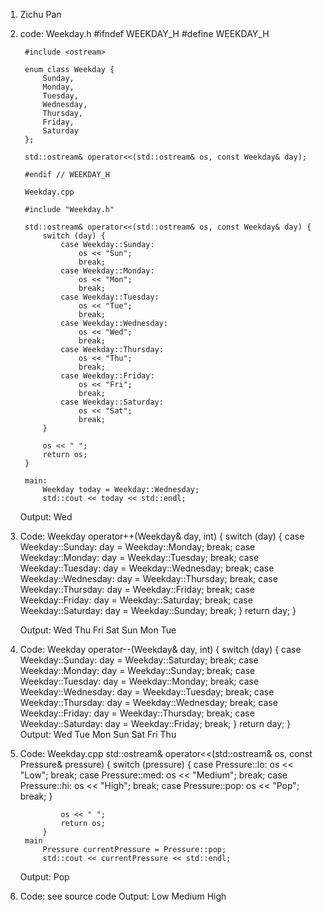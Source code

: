 1. Zichu Pan
2.
    code:
        Weekday.h
        #ifndef WEEKDAY_H
        #define WEEKDAY_H

        #include <ostream>

        enum class Weekday {
            Sunday,
            Monday,
            Tuesday,
            Wednesday,
            Thursday,
            Friday,
            Saturday
        };

        std::ostream& operator<<(std::ostream& os, const Weekday& day);

        #endif // WEEKDAY_H

        Weekday.cpp

        #include "Weekday.h"

        std::ostream& operator<<(std::ostream& os, const Weekday& day) {
            switch (day) {
                case Weekday::Sunday:
                    os << "Sun";
                    break;
                case Weekday::Monday:
                    os << "Mon";
                    break;
                case Weekday::Tuesday:
                    os << "Tue";
                    break;
                case Weekday::Wednesday:
                    os << "Wed";
                    break;
                case Weekday::Thursday:
                    os << "Thu";
                    break;
                case Weekday::Friday:
                    os << "Fri";
                    break;
                case Weekday::Saturday:
                    os << "Sat";
                    break;
            }
            
            os << " ";
            return os;
        }

        main:
            Weekday today = Weekday::Wednesday;
            std::cout << today << std::endl;

    Output:
        Wed
3. 
    Code:
        Weekday operator++(Weekday& day, int) {
        switch (day) {
            case Weekday::Sunday:
                day = Weekday::Monday;
                break;
            case Weekday::Monday:
                day = Weekday::Tuesday;
                break;
            case Weekday::Tuesday:
                day = Weekday::Wednesday;
                break;
            case Weekday::Wednesday:
                day = Weekday::Thursday;
                break;
            case Weekday::Thursday:
                day = Weekday::Friday;
                break;
            case Weekday::Friday:
                day = Weekday::Saturday;
                break;
            case Weekday::Saturday:
                day = Weekday::Sunday; 
                break;
        }
        return day;
    }

    Output: 
        Wed Thu Fri Sat Sun Mon Tue
4.
    Code:
        Weekday operator--(Weekday& day, int) {
            switch (day) {
                case Weekday::Sunday:
                    day = Weekday::Saturday; 
                    break;
                case Weekday::Monday:
                    day = Weekday::Sunday;
                    break;
                case Weekday::Tuesday:
                    day = Weekday::Monday;
                    break;
                case Weekday::Wednesday:
                    day = Weekday::Tuesday;
                    break;
                case Weekday::Thursday:
                    day = Weekday::Wednesday;
                    break;
                case Weekday::Friday:
                    day = Weekday::Thursday;
                    break;
                case Weekday::Saturday:
                    day = Weekday::Friday;
                    break;
            }
            return day;
        }
    Output:
        Wed Tue Mon Sun Sat Fri Thu
5.
    Code:
        Weekday.cpp
            std::ostream& operator<<(std::ostream& os, const Pressure& pressure) {
                switch (pressure) {
                    case Pressure::lo:
                        os << "Low";
                        break;
                    case Pressure::med:
                        os << "Medium";
                        break;
                    case Pressure::hi:
                        os << "High";
                        break;
                    case Pressure::pop:
                        os << "Pop";
                        break;
                }
                
                os << " ";
                return os;
            }
        main
            Pressure currentPressure = Pressure::pop;
            std::cout << currentPressure << std::endl;

    Output:
        Pop
6.
    Code:
        see source code
    Output:
        Low Medium High
